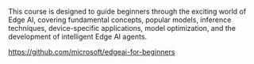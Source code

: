This course is designed to guide beginners through the exciting world of Edge AI, covering fundamental concepts, popular models, inference techniques, device-specific applications, model optimization, and the development of intelligent Edge AI agents.

https://github.com/microsoft/edgeai-for-beginners